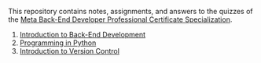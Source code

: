 This repository contains notes, assignments, and answers to the quizzes of the [Meta Back-End Developer Professional Certificate Specialization](https://www.coursera.org/professional-certificates/meta-back-end-developer).

1. [Introduction to Back-End Development](https://github.com/tphuvu/meta-back-end-developer/tree/main/1-introduction-to-back-end-development)
2. [Programming in Python](https://github.com/tphuvu/meta-back-end-developer/tree/main/2-programming-in-python)
3. [Introduction to Version Control](https://github.com/tphuvu/meta-back-end-developer/tree/main/3-introduction-to-version-control)
